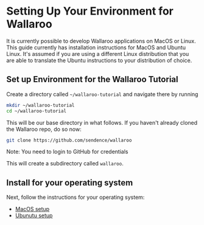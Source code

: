 # Setting Up Your Environment for Wallaroo

It is currently possible to develop Wallaroo applications on MacOS or Linux. This guide currently has installation instructions for MacOS and Ubuntu Linux. It's assumed if you are using a different Linux distribution that you are able to translate the Ubuntu instructions to your distribution of choice.

## Set up Environment for the Wallaroo Tutorial

Create a directory called `~/wallaroo-tutorial` and navigate there by running

```bash
mkdir ~/wallaroo-tutorial
cd ~/wallaroo-tutorial
```

This will be our base directory in what follows. If you haven't already
cloned the Wallaroo repo, do so now:

```bash
git clone https://github.com/sendence/wallaroo
```

Note: You need to login to GitHub for credentials

This will create a subdirectory called `wallaroo`.

## Install for your operating system

Next, follow the instructions for your operating system:

- [MacOS setup](macos-setup.md)
- [Ubunutu setup](linux-setup.md)
